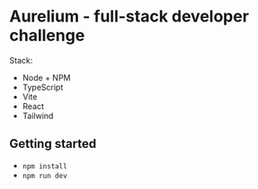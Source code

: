 # Aurelium - full-stack developer challenge

Stack:

- Node + NPM
- TypeScript
- Vite
- React
- Tailwind

## Getting started

- `npm install`
- `npm run dev`
